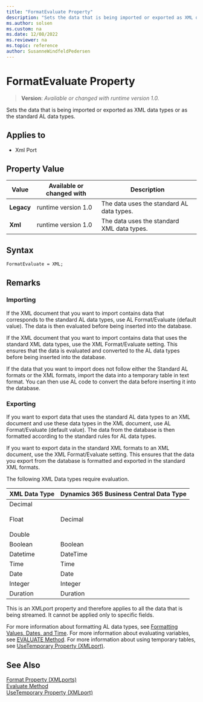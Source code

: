 ```yaml
---
title: "FormatEvaluate Property"
description: "Sets the data that is being imported or exported as XML data types or as the standard AL data types."
ms.author: solsen
ms.custom: na
ms.date: 12/08/2022
ms.reviewer: na
ms.topic: reference
author: SusanneWindfeldPedersen
---
```

[//]: # (START>DO_NOT_EDIT)
[//]: # (IMPORTANT:Do not edit any of the content between here and the END>DO_NOT_EDIT.)
[//]: # (Any modifications should be made in the .xml files in the ModernDev repo.)
# FormatEvaluate Property
> **Version**: _Available or changed with runtime version 1.0._

Sets the data that is being imported or exported as XML data types or as the standard AL data types.

## Applies to
-   Xml Port

## Property Value

|Value|Available or changed with|Description|
|-----------|-----------|---------------------------------------|
|**Legacy**|runtime version 1.0|The data uses the standard AL data types.|
|**Xml**|runtime version 1.0|The data uses the standard XML data types.|

[//]: # (IMPORTANT: END>DO_NOT_EDIT)

## Syntax

```AL
FormatEvaluate = XML;
```

## Remarks  
  
### Importing  

If the XML document that you want to import contains data that corresponds to the standard AL data types, use AL Format/Evaluate (default value). The data is then evaluated before being inserted into the database.  
  
If the XML document that you want to import contains data that uses the standard XML data types, use the XML Format/Evaluate setting. This ensures that the data is evaluated and converted to the AL data types before being inserted into the database.  
  
 If the data that you want to import does not follow either the Standard AL formats or the XML formats, import the data into a temporary table in text format. You can then use AL code to convert the data before inserting it into the database.  
  
### Exporting

If you want to export data that uses the standard AL data types to an XML document and use these data types in the XML document, use AL Format/Evaluate (default value). The data from the database is then formatted according to the standard rules for AL data types.  
  
If you want to export data in the standard XML formats to an XML document, use the XML Format/Evaluate setting. This ensures that the data you export from the database is formatted and exported in the standard XML formats.  
  
The following XML Data types require evaluation.  
  
|**XML Data Type**|**Dynamics 365 Business Central Data Type**|  
|-----------------------|------------------------------------------|  
|Decimal<br /><br /> Float<br /><br /> Double|Decimal|  
|Boolean|Boolean|  
|Datetime|DateTime|  
|Time|Time|  
|Date|Date|  
|Integer|Integer|  
|Duration|Duration|  
  
This is an XMLport property and therefore applies to all the data that is being streamed. It cannot be applied only to specific fields.  
  
For more information about formatting AL data types, see [Formatting Values, Dates, and Time](../devenv-format-property.md). For more information about evaluating variables, see [EVALUATE Method](../methods-auto/system/system-evaluate-method.md). For more information about using temporary tables, see [UseTemporary Property (XMLport)](devenv-usetemporary-xmlport-property.md).  
  
## See Also  

[Format Property (XMLports)](devenv-format-property.md)  
[Evaluate Method](../methods-auto/system/system-EVALUATE-method.md)  
[UseTemporary Property (XMLport)](devenv-usetemporary-xmlport-property.md)